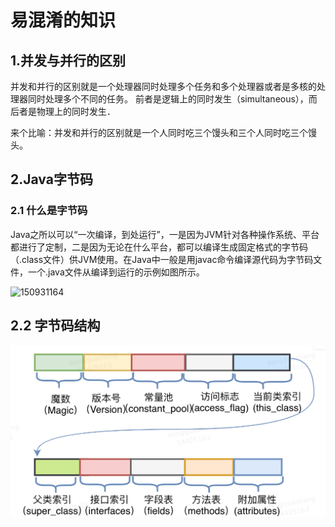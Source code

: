 # 易混淆的知识

## 1.并发与并行的区别

并发和并行的区别就是一个处理器同时处理多个任务和多个处理器或者是多核的处理器同时处理多个不同的任务。
前者是逻辑上的同时发生（simultaneous），而后者是物理上的同时发生．

来个比喻：并发和并行的区别就是一个人同时吃三个馒头和三个人同时吃三个馒头。

## 2.Java字节码

### 2.1 什么是字节码

Java之所以可以“一次编译，到处运行”，一是因为JVM针对各种操作系统、平台都进行了定制，二是因为无论在什么平台，都可以编译生成固定格式的字节码（.class文件）供JVM使用。在Java中一般是用javac命令编译源代码为字节码文件，一个.java文件从编译到运行的示例如图所示。

![150931164](/Users/dengquanliang/typora/meituan/易混淆的知识/易混淆的知识.assets/150931164.png)

## 2.2 字节码结构

![](%E6%98%93%E6%B7%B7%E6%B7%86%E7%9A%84%E7%9F%A5%E8%AF%86.assets/WX20200522-184844@2x.png)

